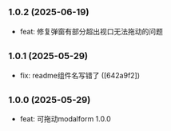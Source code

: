 ## <small>1.0.2 (2025-06-19)</small>

* feat: 修复弹窗有部分超出视口无法拖动的问题 

## <small>1.0.1 (2025-05-29)</small>
* fix: readme组件名写错了 ([642a9f2])

## <small>1.0.0 (2025-05-29)</small>
* feat: 可拖动modalform 1.0.0 









